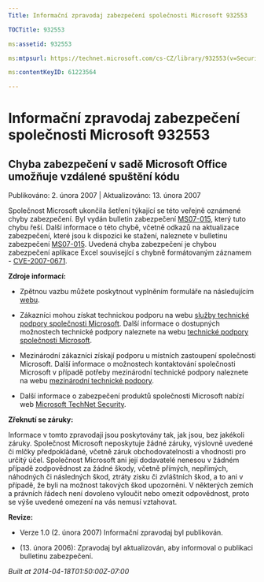 ```yaml
---
Title: Informační zpravodaj zabezpečení společnosti Microsoft 932553

TOCTitle: 932553

ms:assetid: 932553

ms:mtpsurl: https://technet.microsoft.com/cs-CZ/library/932553(v=Security.10)

ms:contentKeyID: 61223564

---
```


# Informační zpravodaj zabezpečení společnosti Microsoft 932553 #

## Chyba zabezpečení v sadě Microsoft Office umožňuje vzdálené spuštění kódu ##

Publikováno: 2. února 2007 | Aktualizováno: 13. února 2007

Společnost Microsoft ukončila šetření týkající se této veřejně oznámené chyby zabezpečení. Byl vydán bulletin zabezpečení [MS07-015](http://technet.microsoft.com/security/bulletin/ms07-015), který tuto chybu řeší. Další informace o této chybě, včetně odkazů na aktualizace zabezpečení, které jsou k dispozici ke stažení, naleznete v bulletinu zabezpečení [MS07-015](http://technet.microsoft.com/security/bulletin/ms07-015). Uvedená chyba zabezpečení je chybou zabezpečení aplikace Excel související s chybně formátovaným záznamem - [CVE-2007-0671](http://www.cve.mitre.org/cgi-bin/cvename.cgi?name=cve-2007-0671).

**Zdroje informací:**

* Zpětnou vazbu můžete poskytnout vyplněním formuláře na následujícím [webu](https://support.microsoft.com/common/survey.aspx?scid=sw;en;1257&amp;amp;showpage=1&amp;amp;ws=technet&amp;amp;sd=tech).

* Zákazníci mohou získat technickou podporu na webu [služby technické podpory společnosti Microsoft](http://go.microsoft.com/fwlink/?linkid=21131). Další informace o dostupných možnostech technické podpory naleznete na webu [technické podpory společnosti Microsoft](http://support.microsoft.com/).

* Mezinárodní zákazníci získají podporu u místních zastoupení společnosti Microsoft. Další informace o možnostech kontaktování společnosti Microsoft v případě potřeby mezinárodní technické podpory naleznete na webu [mezinárodní technické podpory](http://go.microsoft.com/fwlink/?linkid=21155).

* Další informace o zabezpečení produktů společnosti Microsoft nabízí web [Microsoft TechNet Security](http://www.microsoft.com/cze/technet/security/).

**Zřeknutí se záruky:**

Informace v tomto zpravodaji jsou poskytovány tak, jak jsou, bez jakékoli záruky. Společnost Microsoft neposkytuje žádné záruky, výslovně uvedené či mlčky předpokládané, včetně záruk obchodovatelnosti a vhodnosti pro určitý účel. Společnost Microsoft ani její dodavatelé nenesou v žádném případě zodpovědnost za žádné škody, včetně přímých, nepřímých, náhodných či následných škod, ztráty zisku či zvláštních škod, a to ani v případě, že byli na možnost takových škod upozorněni. V některých zemích a právních řádech není dovoleno vyloučit nebo omezit odpovědnost, proto se výše uvedené omezení na vás nemusí vztahovat.

**Revize:**

* Verze 1.0 (2. února 2007) Informační zpravodaj byl publikován.

* (13. února 2006): Zpravodaj byl aktualizován, aby informoval o publikaci bulletinu zabezpečení.

*Built at 2014-04-18T01:50:00Z-07:00*
